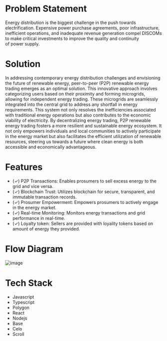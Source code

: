 # Problem Statement
Energy distribution is the biggest challenge in the push towards electrification. Expensive power purchase agreements, poor infrastructure, inefficient operations, and inadequate revenue generation compel DISCOMs to make critical investments to improve the quality and continuity of power supply.

# Solution
In addressing contemporary energy distribution challenges and envisioning the future of renewable energy, peer-to-peer (P2P) renewable energy trading emerges as an optimal solution. This innovative approach involves categorizing users based on their proximity and forming microgrids, allowing for independent energy trading. These microgrids are seamlessly integrated into the central grid to address any shortfall in energy requirements. This system not only resolves the inefficiencies associated with traditional energy operations but also contributes to the economic viability of electricity. By decentralizing energy trading, P2P renewable energy trading fosters a more resilient and sustainable energy ecosystem. It not only empowers individuals and local communities to actively participate in the energy market but also facilitates the efficient utilization of renewable resources, steering us towards a future where clean energy is both accessible and economically advantageous.

# Features

- (✓) P2P Transactions: Enables prosumers to sell excess energy to the grid and vice versa.
- (✓) Blockchain Trust: Utilizes blockchain for secure, transparent, and immutable transaction records.
- (✓) Prosumer Empowerment: Empowers prosumers to actively engage in the energy market.
- (✓) Real-time Monitoring: Monitors energy transactions and grid performance in real-time.
- (✓) Loyalty token: Sellers are provided with loyality tokens based on amount of energy they provided.

# Flow Diagram
![image](https://github.com/Kali-Decoder/E2P/assets/97343691/2f2a027a-2e97-4061-bb1a-33adf3047ee4)



# Tech Stack

+ Javascript
+ Typescript
+ Polygon
+ React
+ Nodejs
+ Base
+ Celo
+ Scroll

